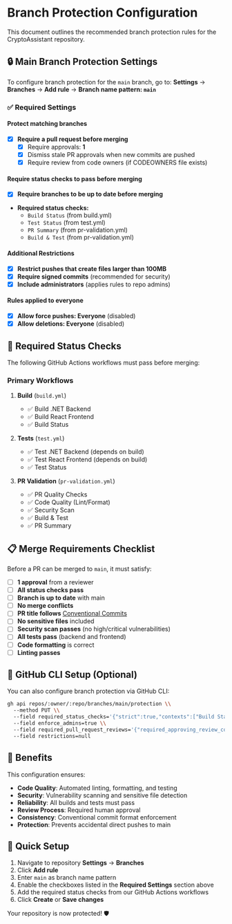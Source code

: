 # Branch Protection Configuration

This document outlines the recommended branch protection rules for the CryptoAssistant repository.

## 🔒 Main Branch Protection Settings

To configure branch protection for the `main` branch, go to:
**Settings** → **Branches** → **Add rule** → **Branch name pattern: `main`**

### ✅ Required Settings

#### **Protect matching branches**
- [x] **Require a pull request before merging**
  - [x] Require approvals: **1**
  - [x] Dismiss stale PR approvals when new commits are pushed
  - [x] Require review from code owners (if CODEOWNERS file exists)

#### **Require status checks to pass before merging**
- [x] **Require branches to be up to date before merging**
- **Required status checks:**
  - `Build Status` (from build.yml)
  - `Test Status` (from test.yml) 
  - `PR Summary` (from pr-validation.yml)
  - `Build & Test` (from pr-validation.yml)

#### **Additional Restrictions**
- [x] **Restrict pushes that create files larger than 100MB**
- [x] **Require signed commits** (recommended for security)
- [x] **Include administrators** (applies rules to repo admins)

#### **Rules applied to everyone**
- [x] **Allow force pushes: Everyone** (disabled)
- [x] **Allow deletions: Everyone** (disabled)

## 🚦 Required Status Checks

The following GitHub Actions workflows must pass before merging:

### Primary Workflows
1. **Build** (`build.yml`)
   - ✅ Build .NET Backend
   - ✅ Build React Frontend
   - ✅ Build Status

2. **Tests** (`test.yml`) 
   - ✅ Test .NET Backend (depends on build)
   - ✅ Test React Frontend (depends on build)
   - ✅ Test Status

3. **PR Validation** (`pr-validation.yml`)
   - ✅ PR Quality Checks
   - ✅ Code Quality (Lint/Format)
   - ✅ Security Scan
   - ✅ Build & Test
   - ✅ PR Summary

## 📋 Merge Requirements Checklist

Before a PR can be merged to `main`, it must satisfy:

- [ ] **1 approval** from a reviewer
- [ ] **All status checks pass**
- [ ] **Branch is up to date** with main
- [ ] **No merge conflicts**
- [ ] **PR title follows** [Conventional Commits](https://conventionalcommits.org/)
- [ ] **No sensitive files** included
- [ ] **Security scan passes** (no high/critical vulnerabilities)
- [ ] **All tests pass** (backend and frontend)
- [ ] **Code formatting** is correct
- [ ] **Linting passes**

## 🔧 GitHub CLI Setup (Optional)

You can also configure branch protection via GitHub CLI:

```bash
gh api repos/:owner/:repo/branches/main/protection \\
  --method PUT \\
  --field required_status_checks='{"strict":true,"contexts":["Build Status","Test Status","PR Summary","Build & Test"]}' \\
  --field enforce_admins=true \\
  --field required_pull_request_reviews='{"required_approving_review_count":1,"dismiss_stale_reviews":true}' \\
  --field restrictions=null
```

## 🎯 Benefits

This configuration ensures:

- **Code Quality**: Automated linting, formatting, and testing
- **Security**: Vulnerability scanning and sensitive file detection  
- **Reliability**: All builds and tests must pass
- **Review Process**: Required human approval
- **Consistency**: Conventional commit format enforcement
- **Protection**: Prevents accidental direct pushes to main

## 🚀 Quick Setup

1. Navigate to repository **Settings** → **Branches**
2. Click **Add rule**
3. Enter `main` as branch name pattern
4. Enable the checkboxes listed in the **Required Settings** section above
5. Add the required status checks from our GitHub Actions workflows
6. Click **Create** or **Save changes**

Your repository is now protected! 🛡️